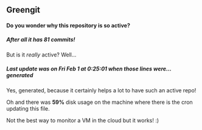 ## Greengit

#### Do you wonder why this repository is so active?

##### After all it has 81 commits!

But is it *really* active? Well...

##### Last update was on Fri Feb 1 at 0:25:01 when those lines were... generated

Yes, generated, because it certainly helps a lot to have such an active repo!

Oh and there was **59%** disk usage on the machine
where there is the cron updating this file.

Not the best way to monitor a VM in the cloud but it works! :)
